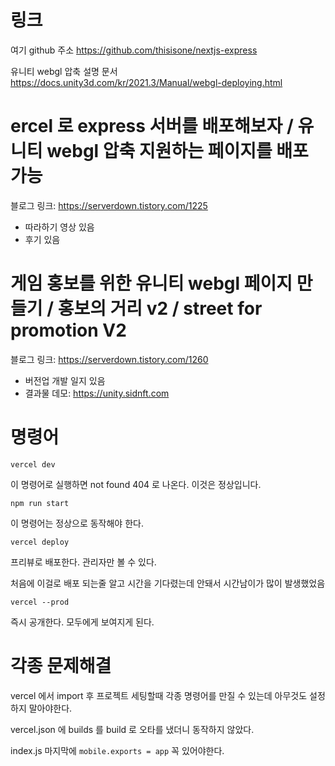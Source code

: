 # 링크

여기 github 주소
https://github.com/thisisone/nextjs-express

유니티 webgl 압축 설명 문서
https://docs.unity3d.com/kr/2021.3/Manual/webgl-deploying.html

# ercel 로 express 서버를 배포해보자 / 유니티 webgl 압축 지원하는 페이지를 배포 가능

블로그 링크:
https://serverdown.tistory.com/1225

- 따라하기 영상 있음
- 후기 있음

# 게임 홍보를 위한 유니티 webgl 페이지 만들기 / 홍보의 거리 v2 / street for promotion V2

블로그 링크:
https://serverdown.tistory.com/1260

- 버전업 개발 일지 있음
- 결과물 데모: https://unity.sidnft.com

# 명령어

```
vercel dev
```

이 명령어로 실행하면 not found 404 로 나온다.
이것은 정상입니다.

```
npm run start
```

이 명령어는 정상으로 동작해야 한다.

```
vercel deploy
```

프리뷰로 배포한다.
관리자만 볼 수 있다.

처음에 이걸로 배포 되는줄 알고 시간을 기다렸는데 안돼서 시간남이가 많이 발생했었음

```
vercel --prod
```

즉시 공개한다.
모두에게 보여지게 된다.

# 각종 문제해결

vercel 에서 import 후 프로젝트 세팅할때
각종 명령어를 만질 수 있는데 아무것도 설정하지 말아야한다.

vercel.json 에 builds 를 build 로 오타를 냈더니 동작하지 않았다.

index.js 마지막에 `mobile.exports = app`
꼭 있어야한다.

